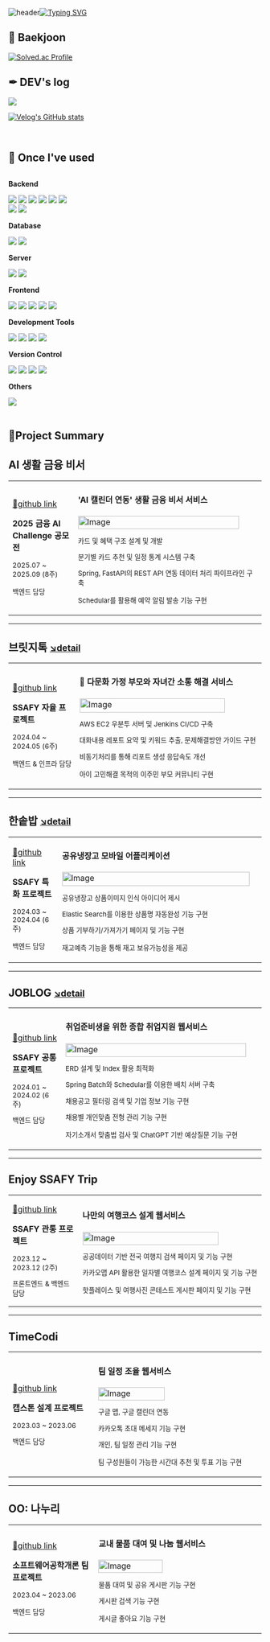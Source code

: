![header](https://capsule-render.vercel.app/api?type=waving&color=6994CDEE&text=&animation=twinkling&height=80)[![Typing SVG](https://readme-typing-svg.demolab.com?font=Alkatra&weight=500&size=45&duration=3500&pause=3&color=6994CDEE&center=false&vCenter=false&multiline=true&repeat=true&width=1000&height=100&lines=Welcome+to+hyun0's+GitHub!👋)](https://git.io/typing-svg)
<br>

## 🏅 Baekjoon
[![Solved.ac Profile](http://mazassumnida.wtf/api/v2/generate_badge?boj=lisa1072)](https://solved.ac/lisa1072/)
<br>

## ✒ DEV's log
<div>
 <a href="https://velog.io/@lisa1072">
   <img src="https://img.shields.io/badge/Velog-20c997?style=for-the-badge&logo=Vimeo&logoColor=white">
 </a> 
 
 [![Velog's GitHub stats](https://velog-readme-stats.vercel.app/api?name=lisa1072)](https://velog.io/@lisa1072)
</div>
<br>

## 🔨 Once I've used
<div style="display:flex; flex-direction:column; align-items:flex-start;">
    <!-- Backend -->
    <p><strong>Backend</strong></p>
    <div>
        <img src="https://img.shields.io/badge/Java-007396?style=for-the-badge&logo=Java&logoColor=white"> 
        <img src="https://img.shields.io/badge/Jsp-e76f00?style=for-the-badge&logo=Jsp&logoColor=white">  
        <img src="https://img.shields.io/badge/spring-6DB33F?style=for-the-badge&logo=spring&logoColor=white"> 
        <img src="https://img.shields.io/badge/Spring Boot-6DB33F?style=for-the-badge&logo=spring&logoColor=white">
        <img src="https://img.shields.io/badge/MyBatis-000000?style=for-the-badge&logo=MyBatis&logoColor=white"> 
       <img src="https://img.shields.io/badge/jpa-13C100?style=for-the-badge&logo=jpa&logoColor=white">
        <br>
        <img src="https://img.shields.io/badge/python-3776AB?style=for-the-badge&logo=python&logoColor=white"> 
        <img src="https://img.shields.io/badge/fastapi-009688?style=for-the-badge&logo=fastapi&logoColor=white"> 
    </div>
    <!-- Database -->
    <p><strong>Database</strong></p>
    <div>
        <img src="https://img.shields.io/badge/mysql-4479A1?style=for-the-badge&logo=mysql&logoColor=white">
        <img src="https://img.shields.io/badge/mariadb-003545?style=for-the-badge&logo=mariadb&logoColor=white">
    </div>
    <!-- Server -->
    <p><strong>Server</strong></p>
    <div>
        <img src="https://img.shields.io/badge/linux-FCC624?style=for-the-badge&logo=linux&logoColor=black"> 
        <img src="https://img.shields.io/badge/apache tomcat-F8DC75?style=for-the-badge&logo=apachetomcat&logoColor=black">
    </div>
    <!-- Frontend -->
    <p><strong>Frontend</strong></p>
    <div>
        <img src="https://img.shields.io/badge/html5-E34F26?style=for-the-badge&logo=html5&logoColor=white"> 
        <img src="https://img.shields.io/badge/css-1572B6?style=for-the-badge&logo=css3&logoColor=white"> 
        <img src="https://img.shields.io/badge/javascript-F7DF1E?style=for-the-badge&logo=javascript&logoColor=black"> 
        <img src="https://img.shields.io/badge/vue.js-4FC08D?style=for-the-badge&logo=vuedotjs&logoColor=white">
        <img src="https://img.shields.io/badge/vuetify-1867C0?style=for-the-badge&logo=vuetify&logoColor=white">
    </div>
 <!-- Development Tools -->
    <p><strong>Development Tools</strong></p>
    <div>
        <img src="https://img.shields.io/badge/IntelliJ IDEA-000000?style=flat-square&logo=intellij-idea&logoColor=white">
        <img src="https://img.shields.io/badge/Visual Studio Code-007ACC?style=flat-square&logo=visual-studio-code&logoColor=white">
        <img src="https://img.shields.io/badge/Visual Studio-5C2D91?style=flat-square&logo=visual-studio&logoColor=white">
        <img src="https://img.shields.io/badge/Eclipse IDE-2C2255?style=flat-square&logo=eclipse-ide&logoColor=white">
    </div>
    <!-- Version Control -->
    <p><strong>Version Control</strong></p>
    <div>
        <img src="https://img.shields.io/badge/Git-F05032?style=flat-square&logo=git&logoColor=white">
        <img src="https://img.shields.io/badge/Gitkraken-179287?style=flat-square&logo=gitkraken&logoColor=white">
        <img src="https://img.shields.io/badge/GitHub-181717?style=flat-square&logo=github&logoColor=white">
        <img src="https://img.shields.io/badge/Gitlab-FC6D26?style=flat-square&logo=gitlab&logoColor=white">
    </div>
    <!-- Others -->
    <p><strong>Others</strong></p>
    <div>
        <img src="https://img.shields.io/badge/gerrit-EEEEEE?style=for-the-badge&logo=gerrit&logoColor=black"> 
</div><br>
</div>


## 📌Project Summary

## **AI 생활 금융 비서**  
<table>
  <tr>
    <td width=250 style='table-layout:fixed' >

[🔗github link](https://github.com/hyun0-25/2025-Finance-AI-Challenge)

**2025 금융 AI Challenge 공모전**

<small>
2025.07 ~ 2025.09 (8주)

백엔드 담당
</small>
    </td>
    <td width=500 style='table-layout:fixed'>
#### **'AI 캘린더 연동' 생활 금융 비서 서비스**
<img width="320" height="26" alt="Image" src="https://github.com/user-attachments/assets/1b6e752e-3a6d-474a-886b-34cd2f3afac2" />

<small>

카드 및 혜택 구조 설계 및 개발

분기별 카드 추천 및 일정 통계 시스템 구축

Spring, FastAPI의 REST API 연동 데이터 처리 파이프라인 구축

Schedular를 활용해 예약 알림 발송 기능 구현
</small>
    </td>
  </tr>
</table>

---
## 브릿지톡 <small>[↘️detail](https://www.notion.so/SSAFY-8c0270372a59426386791398e830e42f?pvs=21)</small>
<table>
  <tr>
    <td width=250 style='table-layout:fixed'>

[🔗github link](https://github.com/hyun0-25/SSAFY-BRIDGETALK)

**SSAFY 자율 프로젝트** 

<small>
2024.04 ~ 2024.05 (6주)   

백엔드 & 인프라 담당
</small>
    </td>
    <td width=500 style='table-layout:fixed'>
#### 🏅 **다문화 가정 부모와 자녀간 소통 해결 서비스**
<img width="289" height="28" alt="Image" src="https://github.com/user-attachments/assets/c13defab-e2b6-41fe-b985-dc2479362566" />
<small>

AWS EC2 우분투 서버 및 Jenkins CI/CD 구축

대화내용 레포트 요약 및 키워드 추출, 문제해결방안 가이드 구현

비동기처리를 통해 리포트 생성 응답속도 개선

아이 고민해결 목적의 이주민 부모 커뮤니티 구현
</small>
    </td>
  </tr>
</table>

---


## **한솥밥** <small>[↘️detail](https://www.notion.so/ba223afbd0994824a595828a487b74ad?pvs=21)</small>
<table>
  <tr>
    <td width=250 style='table-layout:fixed'>

[🔗github link](https://github.com/hyun0-25/SSAFY-HANSOTBAB)

**SSAFY 특화 프로젝트** 

<small>
2024.03 ~ 2024.04 (6주)

백엔드 담당
</small>
    </td>
    <td width=500 style='table-layout:fixed'>
#### **공유냉장고 모바일 어플리케이션**
<img width="373" height="28" alt="Image" src="https://github.com/user-attachments/assets/b1b7f9d4-f14c-4694-a241-a9ef8625f5f9" />
<small>

공유냉장고 상품이미지 인식 아이디어 제시

Elastic Search를 이용한 상품명 자동완성 기능 구현

상품 기부하기/가져가기 페이지 및 기능 구현

재고예측 기능을 통해 재고 보유가능성을 제공
</small>
    </td>
  </tr>
</table>

---


## **JOBLOG**  <small>[↘️detail](https://www.notion.so/658c0426b29e43a9965ac02154f95f8d?pvs=21)</small>

<table>
  <tr>
    <td width=250 style='table-layout:fixed'>

[🔗github link](https://github.com/hyun0-25/SSAFY-JOBLOG)

**SSAFY 공통 프로젝트**

<small>
2024.01 ~ 2024.02 (6주)

백엔드 담당
<small>
    </td>
    <td width=500 style='table-layout:fixed'>
#### **취업준비생을 위한 종합 취업지원 웹서비스**

<img width="359" height="27" alt="Image" src="https://github.com/user-attachments/assets/fc0e4c42-2daa-4590-bd67-e2671e8d841b" />

<small>

ERD 설계 및 Index 활용 최적화

Spring Batch와 Schedular를 이용한 배치 서버 구축

채용공고 필터링 검색 및 기업 정보 기능 구현

채용별 개인맞춤 전형 관리 기능 구현

자기소개서 맞춤법 검사 및 ChatGPT 기반 예상질문 기능 구현
</small>
    </td>
  </tr>
</table>

---


## **Enjoy SSAFY Trip**

<table>
  <tr>
    <td width=250 style='table-layout:fixed'>

[🔗github link](https://github.com/hyun0-25/Enjoy-SSAFY-Trip)

**SSAFY 관통 프로젝트**

<small>
2023.12 ~ 2023.12 (2주)

프론트엔드 & 백엔드 담당
<small>
    </td>
    <td width=500 style='table-layout:fixed'>
#### **나만의 여행코스 설계 웹서비스**

<img width="270" height="26" alt="Image" src="https://github.com/user-attachments/assets/7e9070c3-f7fd-4c3b-a19b-ccbf4f3b9315" />

<small>

공공데이터 기반 전국 여행지 검색 페이지 및 기능 구현

카카오맵 API 활용한 일자별 여행코스 설계 페이지 및 기능 구현

핫플레이스 및 여행사진 콘테스트 게시판 페이지 및 기능 구현
</small>
    </td>
  </tr>
</table>

---

## **TimeCodi** 

<table>
  <tr>
    <td width=250 style='table-layout:fixed'>

[🔗github link](https://github.com/hail2222/Timecodi)

**캡스톤 설계 프로젝트** 

<small>
2023.03 ~ 2023.06

백엔드 담당
<small>
    </td>
    <td width=500 style='table-layout:fixed'>
#### **팀 일정 조율 웹서비스**
<img width="132" height="26" alt="Image" src="https://github.com/user-attachments/assets/d2f1c757-9528-492f-9b5c-dd09e49e56a1" />

<small>

구글 맵, 구글 캘린더 연동

카카오톡 초대 메세지 기능 구현

개인, 팀 일정 관리 기능 구현 

팀 구성원들이 가능한 시간대 추천 및 투표 기능 구현
</small>
    </td>
  </tr>
</table>

---

## **OO: 나누리** 

<table>
  <tr>
    <td width=250 style='table-layout:fixed'>

[🔗github link](https://github.com/SWE3002-TEAM13/Backend)

**소프트웨어공학개론 팀프로젝트**

<small>
2023.04 ~ 2023.06

백엔드 담당
</small>
    </td>
    <td width=500 style='table-layout:fixed'>
#### **교내 물품 대여 및 나눔 웹서비스**

<img width="128" height="26" alt="Image" src="https://github.com/user-attachments/assets/ad5215e2-9843-4bb8-be41-63d6ffcf61c0" />

<small>

물품 대여 및 공유 게시판 기능 구현

게시판 검색 기능 구현

게시글 좋아요 기능 구현
</small>
    </td>
  </tr>
</table>





